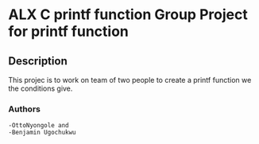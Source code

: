 # ALX C printf function Group Project for printf function

## Description

This projec is to work on team of two people to create a printf function we the conditions give.

### Authors 
	-OttoNyongole and
	-Benjamin Ugochukwu
